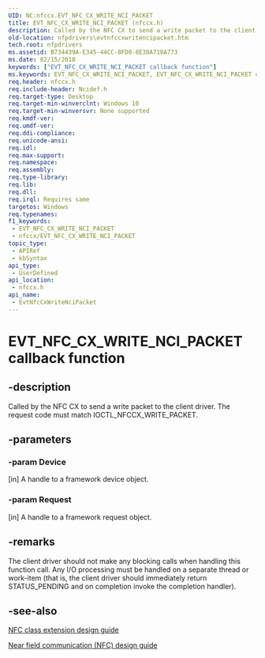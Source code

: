```yaml
---
UID: NC:nfccx.EVT_NFC_CX_WRITE_NCI_PACKET
title: EVT_NFC_CX_WRITE_NCI_PACKET (nfccx.h)
description: Called by the NFC CX to send a write packet to the client driver.
old-location: nfpdrivers\evtnfccxwritencipacket.htm
tech.root: nfpdrivers
ms.assetid: B734439A-E345-44CC-8FD0-8E38A718A773
ms.date: 02/15/2018
keywords: ["EVT_NFC_CX_WRITE_NCI_PACKET callback function"]
ms.keywords: EVT_NFC_CX_WRITE_NCI_PACKET, EVT_NFC_CX_WRITE_NCI_PACKET callback, EvtNfcCxWriteNciPacket, EvtNfcCxWriteNciPacket callback function [Near-Field Proximity Drivers], nfccx/EvtNfcCxWriteNciPacket, nfpdrivers.evtnfccxwritencipacket
req.header: nfccx.h
req.include-header: Ncidef.h
req.target-type: Desktop
req.target-min-winverclnt: Windows 10
req.target-min-winversvr: None supported
req.kmdf-ver: 
req.umdf-ver: 
req.ddi-compliance: 
req.unicode-ansi: 
req.idl: 
req.max-support: 
req.namespace: 
req.assembly: 
req.type-library: 
req.lib: 
req.dll: 
req.irql: Requires same
targetos: Windows
req.typenames: 
f1_keywords:
 - EVT_NFC_CX_WRITE_NCI_PACKET
 - nfccx/EVT_NFC_CX_WRITE_NCI_PACKET
topic_type:
 - APIRef
 - kbSyntax
api_type:
 - UserDefined
api_location:
 - nfccx.h
api_name:
 - EvtNfcCxWriteNciPacket
---
```


# EVT_NFC_CX_WRITE_NCI_PACKET callback function


## -description

Called by the NFC CX to send a write packet to the client driver. The request code must match IOCTL_NFCCX_WRITE_PACKET.

## -parameters

### -param Device 

[in]
A handle to a framework device object.

### -param Request 

[in]
A handle to a framework request object.

## -remarks

The client driver should not make any blocking calls when handling this function call. Any I/O processing must be handled on a separate thread or work-item (that is, the client driver should immediately return STATUS_PENDING and on completion invoke the completion handler).

## -see-also

<a href="https://docs.microsoft.com/windows-hardware/drivers/nfc/nfc-class-extension-">NFC class extension design guide</a>



<a href="https://go.microsoft.com/fwlink/p/?LinkID=785320">Near field communication (NFC) design guide</a>

